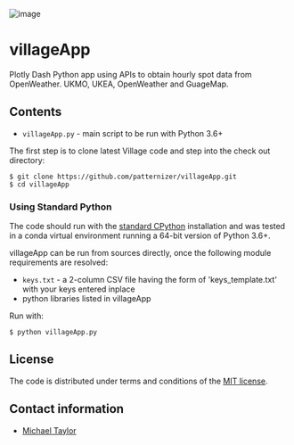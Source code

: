 ![image](https://github.com/patternizer/birdpy/blob/master/villageApp.png)

# villageApp

Plotly Dash Python app using APIs to obtain hourly spot data from OpenWeather. UKMO, UKEA, OpenWeather and GuageMap.

## Contents

* `villageApp.py` - main script to be run with Python 3.6+

The first step is to clone latest Village code and step into the check out directory: 

    $ git clone https://github.com/patternizer/villageApp.git
    $ cd villageApp
    
### Using Standard Python 

The code should run with the [standard CPython](https://www.python.org/downloads/) installation and was tested 
in a conda virtual environment running a 64-bit version of Python 3.6+.

villageApp can be run from sources directly, once the following module requirements are resolved:

* `keys.txt` - a 2-column CSV file having the form of 'keys_template.txt' with your keys entered inplace
* python libraries listed in villageApp

Run with:

    $ python villageApp.py
        
## License

The code is distributed under terms and conditions of the [MIT license](https://opensource.org/licenses/MIT).

## Contact information

* [Michael Taylor](https://patternizer.github.io)

